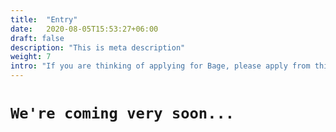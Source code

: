 ```yaml
---
title:  "Entry"
date:   2020-08-05T15:53:27+06:00
draft: false
description: "This is meta description"
weight: 7
intro: "If you are thinking of applying for Bage, please apply from this application form. You will need your resume and resume to apply. The recruiting staff will contact you within a few business days regarding the results of the document screening."
---
```


# `We're coming very soon...`